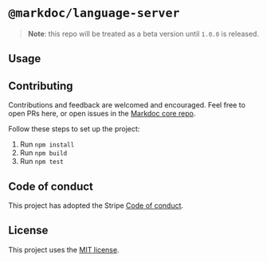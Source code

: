 # `@markdoc/language-server`

> **Note**: this repo will be treated as a beta version until `1.0.0` is released.

## Usage

## Contributing

Contributions and feedback are welcomed and encouraged. Feel free to open PRs here, or open issues in the [Markdoc core repo](https://github.com/markdoc/markdoc).

Follow these steps to set up the project:

1. Run `npm install`
1. Run `npm build`
1. Run `npm test`

## Code of conduct

This project has adopted the Stripe [Code of conduct](https://github.com/markdoc/markdoc/blob/main/.github/CODE_OF_CONDUCT.md).

## License

This project uses the [MIT license](LICENSE).

